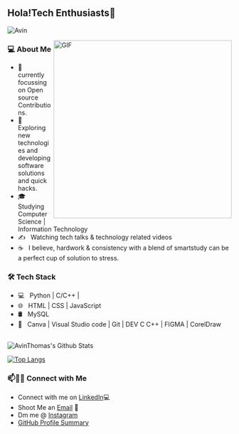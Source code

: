 <h2>Hola!Tech Enthusiasts👋</h2>
<p align="left"> <img src="https://komarev.com/ghpvc/?username=khushi0704&label=Views&color=blue&style=plastic" alt="Avin" /> </p>
<img align="right" alt="GIF" src="https://media.giphy.com/media/1XCcD9VLQZ2Io/giphy.gif" width="400"/>

<h3> 💻 About Me </h3>

- 🔭 &nbsp; currently focussing on Open source Contributions.
- 🤔 &nbsp; Exploring new technologies and developing software solutions and quick hacks.
- 🎓 &nbsp; Studying Computer Science | Information Technology
- ✍️ &nbsp; Watching tech talks & technology related videos
- ☕ &nbsp; I believe, hardwork & consistency with a blend of smartstudy can be a perfect cup of solution to stress.

<h3>🛠 Tech Stack</h3>

- 💻 &nbsp; Python | C/C++ | 
- 🌐 &nbsp; HTML | CSS | JavaScript
- 🛢 &nbsp; MySQL 
- 🔧 &nbsp; Canva | Visual Studio code | Git | DEV C C++ | FIGMA | CorelDraw


<br>

<img align="center" src="https://github-readme-stats.vercel.app/api?username=AvinThomas&include_all_commits=true&count_private=true&show_icons=true&line_height=20&title_color=7A7ADB&icon_color=2234AE&text_color=D3D3D3&bg_color=0,000000,130F40" alt="AvinThomas's Github Stats">

</br>

[![Top Langs](https://github-readme-stats.vercel.app/api/top-langs/?username=AvinThomas&layout=compact&text_color=daf7dc&bg_color=151515)](https://github.com/khushi0704/github-readme-stats)




### 📫🤝🏻 Connect with Me

 - Connect with me on [LinkedIn](https://www.linkedin.com/in//)💻
 - Shoot Me an [Email](mailto:avinthomas2@gmail.com) 💌
 - Dm me @ [Instagram](https://www.instagram.com/avin_thomas_/)
 - [GitHub Profile Summary](https://profile-summary-for-github.com/user/AvinThomas)
